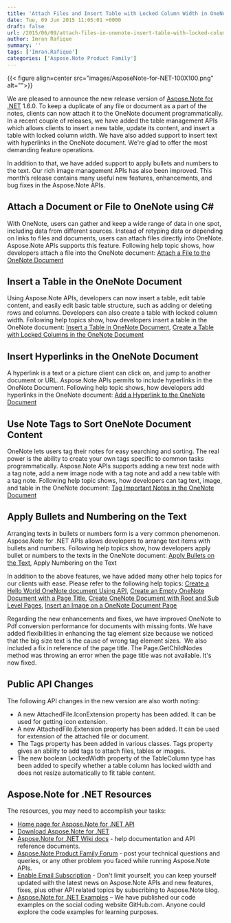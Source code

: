 ```yaml
---
title: 'Attach Files and Insert Table with Locked Column Width in OneNote Documents in C#'
date: Tue, 09 Jun 2015 11:05:01 +0000
draft: false
url: /2015/06/09/attach-files-in-onenote-insert-table-with-locked-column-width-using-csharp/
author: Imran Rafique
summary: ''
tags: ['Imran.Rafique']
categories: ['Aspose.Note Product Family']
---
```




{{< figure align=center src="images/AsposeNote-for-NET-100X100.png" alt="">}}


We are pleased to announce the new release version of [Aspose.Note for .NET][1] 1.6.0. To keep a duplicate of any file or document as a part of the notes, clients can now attach it to the OneNote document programmatically. In a recent couple of releases, we have added the table management APIs which allows clients to insert a new table, update its content, and insert a table with locked column width. We have also added support to insert text with hyperlinks in the OneNote document. We're glad to offer the most demanding feature operations.

In addition to that, we have added support to apply bullets and numbers to the text. Our rich image management APIs has also been improved. This month’s release contains many useful new features, enhancements, and bug fixes in the Aspose.Note APIs.

## Attach a Document or File to OneNote using C#

With OneNote, users can gather and keep a wide range of data in one spot, including data from different sources. Instead of retyping data or depending on links to files and documents, users can attach files directly into OneNote. Aspose.Note APIs supports this feature. Following help topic shows, how developers attach a file into the OneNote document: [Attach a File to the OneNote Document][2]

## Insert a Table in the OneNote Document

Using Aspose.Note APIs, developers can now insert a table, edit table content, and easily edit basic table structure, such as adding or deleting rows and columns. Developers can also create a table with locked column width. Following help topics show, how developers insert a table in the OneNote document: [Insert a Table in OneNote Document][3], [Create a Table with Locked Columns in the OneNote Document][4]

## Insert Hyperlinks in the OneNote Document

A hyperlink is a text or a picture client can click on, and jump to another document or URL. Aspose.Note APIs permits to include hyperlinks in the OneNote Document. Following help topic shows, how developers add hyperlinks in the OneNote document: [Add a Hyperlink to the OneNote Document][5]

## Use Note Tags to Sort OneNote Document Content

OneNote lets users tag their notes for easy searching and sorting. The real power is the ability to create your own tags specific to common tasks programmatically. Aspose.Note APIs supports adding a new text node with a tag note, add a new image node with a tag note and add a new table with a tag note. Following help topic shows, how developers can tag text, image, and table in the OneNote document: [Tag Important Notes in the OneNote Document][6]

## Apply Bullets and Numbering on the Text

Arranging texts in bullets or numbers form is a very common phenomenon. Aspose.Note for .NET APIs allows developers to arrange text items with bullets and numbers. Following help topics show, how developers apply bullet or numbers to the texts in the OneNote document: [Apply Bullets on the Text][7], Apply Numbering on the Text

In addition to the above features, we have added many other help topics for our clients with ease. Please refer to the following help topics: [Create a Hello World OneNote document Using API][8], [Create an Empty OneNote Document with a Page Title][9], [Create OneNote Document with Root and Sub Level Pages][10], [Insert an Image on a OneNote Document Page][11]

Regarding the new enhancements and fixes, we have improved OneNote to Pdf conversion performance for documents with missing fonts. We have added flexibilities in enhancing the tag element size because we noticed that the big size text is the cause of wrong tag element sizes.  We also included a fix in reference of the page title. The Page.GetChildNodes method was throwing an error when the page title was not available. It's now fixed.

## Public API Changes

The following API changes in the new version are also worth noting:

*   A new AttachedFile.IconExtension property has been added. It can be used for getting icon extension.
*   A new AttachedFile.Extension property has been added. It can be used for extension of the attached file or document.
*   The Tags property has been added in various classes. Tags property gives an ability to add tags to attach files, tables or images.
*   The new boolean LockedWidth property of the TableColumn type has been added to specify whether a table column has locked width and does not resize automatically to fit table content.

## Aspose.Note for .NET Resources

The resources, you may need to accomplish your tasks:

*   [Home page for Aspose.Note for .NET API][12]
*   [Download Aspose.Note for .NET][13]
*   [Aspose.Note for .NET Wiki docs][14] - help documentation and API reference documents.
*   [Aspose.Note Product Family Forum][15] - post your technical questions and queries, or any other problem you faced while running Aspose.Note APIs.
*   [Enable Email Subscription][16] - Don't limit yourself, you can keep yourself updated with the latest news on Aspose.Note APIs and new features, fixes, plus other API related topics by subscribing to Aspose.Note blog.
*   [Aspose.Note for .NET Examples][17] – We have published our code examples on the social coding website GitHub.com. Anyone could explore the code examples for learning purposes.




[1]: https://products.aspose.com/note/net
[2]: https://docs.aspose.com/display/notenet/Working+with+Attachments
[3]: https://docs.aspose.com/display/notenet/Working+with+Tables#WorkingwithTables-InsertaTableinOneNoteDocument
[4]: https://docs.aspose.com/display/notenet/Working+with+Tables#WorkingwithTables-CreateaTablewithLockedColumnsintheOneNoteDocument
[5]: https://docs.aspose.com/display/notenet/Working+with+Hyperlinks
[6]: https://docs.aspose.com/display/notenet/Working+with+Tags#WorkingwithTags-TagImportantNotesintheOneNoteDocument
[7]: https://docs.aspose.com/display/notenet/Working+with+Text#WorkingwithText-ApplyBulletsontheText
[8]: https://docs.aspose.com/display/notenet/Introduction
[9]: https://docs.aspose.com/display/notenet/Working+with+OneNote+Document
[10]: https://docs.aspose.com/display/notenet/Working+with+Pages#WorkingwithPages-CreateOneNoteDocumentwithRootandSubLevelPages
[11]: https://docs.aspose.com/display/notenet/Working+with+Images#WorkingwithImages-InsertanImageonaOneNoteDocumentPage
[12]: https://products.aspose.com/note/net
[13]: https://downloads.aspose.com/note/net
[14]: http://docs.aspose.com/display/notenet/Home
[15]: http://forum.aspose.com
[16]: https://blog.aspose.com/
[17]: https://github.com/asposenote/Aspose_Note_NET




